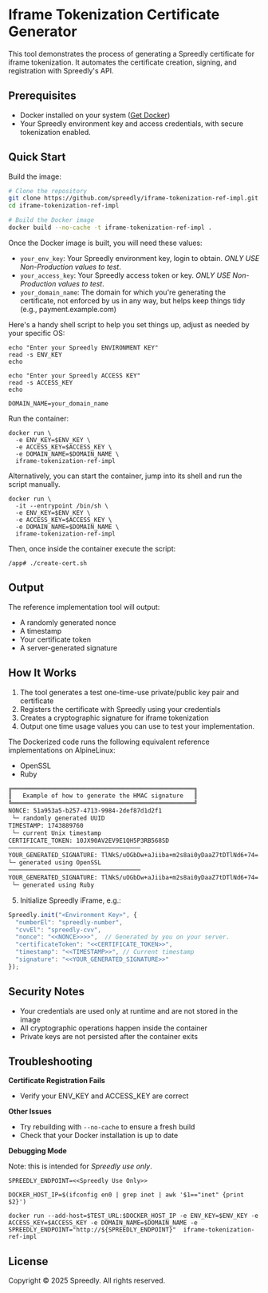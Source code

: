 # Iframe Tokenization Certificate Generator

This tool demonstrates the process of generating a Spreedly certificate for iframe tokenization. It automates the certificate creation, signing, and registration with Spreedly's API.

## Prerequisites

- Docker installed on your system ([Get Docker](https://docs.docker.com/get-docker/))
- Your Spreedly environment key and access credentials, with secure tokenization enabled.

## Quick Start

Build the image:

```bash
# Clone the repository
git clone https://github.com/spreedly/iframe-tokenization-ref-impl.git
cd iframe-tokenization-ref-impl

# Build the Docker image
docker build --no-cache -t iframe-tokenization-ref-impl .
```
Once the Docker image is built, you will need these values:
- `your_env_key`: Your Spreedly environment key, login to obtain. *ONLY USE Non-Production values to test*.
- `your_access_key`: Your Spreedly access token or key. *ONLY USE Non-Production values to test*.
- `your_domain_name`: The domain for which you're generating the certificate, not enforced by us in any way, but helps keep things tidy (e.g., payment.example.com)

Here's a handy shell script to help you set things up, adjust as needed by your specific OS:
```shell
echo "Enter your Spreedly ENVIRONMENT KEY"
read -s ENV_KEY
echo

echo "Enter your Spreedly ACCESS KEY"
read -s ACCESS_KEY
echo

DOMAIN_NAME=your_domain_name
```

Run the container:

```shell
docker run \
  -e ENV_KEY=$ENV_KEY \
  -e ACCESS_KEY=$ACCESS_KEY \
  -e DOMAIN_NAME=$DOMAIN_NAME \
  iframe-tokenization-ref-impl
```

Alternatively, you can start the container, jump into its shell and run the script manually. 

```shell
docker run \
  -it --entrypoint /bin/sh \
  -e ENV_KEY=$ENV_KEY \
  -e ACCESS_KEY=$ACCESS_KEY \
  -e DOMAIN_NAME=$DOMAIN_NAME \
  iframe-tokenization-ref-impl
```

Then, once inside the container execute the script:
```shell
/app# ./create-cert.sh
```

## Output

The reference implementation tool will output:
- A randomly generated nonce
- A timestamp
- Your certificate token
- A server-generated signature

## How It Works

1. The tool generates a test one-time-use private/public key pair and certificate
2. Registers the certificate with Spreedly using your credentials
3. Creates a cryptographic signature for iframe tokenization
4. Output one time usage values you can use to test your implementation.

The Dockerized code runs the following equivalent reference implementations on AlpineLinux:
  - OpenSSL
  - Ruby

```bash
╔═══════════════════════════════════════════════════╗
║   Example of how to generate the HMAC signature   ║
╚═══════════════════════════════════════════════════╝
NONCE: 51a953a5-b257-4713-9984-2def87d1d2f1
 └─ randomly generated UUID
TIMESTAMP: 1743889760
 └─ current Unix timestamp
CERTIFICATE_TOKEN: 10JX90AV2EV9E1QH5P3RB568SD
─────────────────────────────────────
YOUR_GENERATED_SIGNATURE: TlNkS/uOGbDw+aJiiba+m2s8ai0yDaaZ7tDTlNd6+74= 
└─ generated using OpenSSL
─────────────────────────────────────
YOUR_GENERATED_SIGNATURE: TlNkS/uOGbDw+aJiiba+m2s8ai0yDaaZ7tDTlNd6+74=
 └─ generated using Ruby
```
5. Initialize Spreedly iFrame, e.g.:

```javascript
Spreedly.init("<Environment Key>", {  
  "numberEl": "spreedly-number",  
  "cvvEl": "spreedly-cvv",  
  "nonce": "<<NONCE>>>>",  // Generated by you on your server.
  "certificateToken": "<<CERTIFICATE_TOKEN>>",
  "timestamp": "<<TIMESTAMP>>", // Current timestamp
  "signature": "<<YOUR_GENERATED_SIGNATURE>>"
});
```


## Security Notes

- Your credentials are used only at runtime and are not stored in the image
- All cryptographic operations happen inside the container
- Private keys are not persisted after the container exits

## Troubleshooting

**Certificate Registration Fails**
- Verify your ENV_KEY and ACCESS_KEY are correct

**Other Issues**
- Try rebuilding with `--no-cache` to ensure a fresh build
- Check that your Docker installation is up to date

**Debugging Mode**

Note: this is intended for *Spreedly use only*.

```shell
SPREEDLY_ENDPOINT=<<Spreedly Use Only>>

DOCKER_HOST_IP=$(ifconfig en0 | grep inet | awk '$1=="inet" {print $2}')

docker run --add-host=$TEST_URL:$DOCKER_HOST_IP -e ENV_KEY=$ENV_KEY -e ACCESS_KEY=$ACCESS_KEY -e DOMAIN_NAME=$DOMAIN_NAME -e SPREEDLY_ENDPOINT="http://${SPREEDLY_ENDPOINT}"  iframe-tokenization-ref-impl
```

## License

Copyright © 2025 Spreedly. All rights reserved.